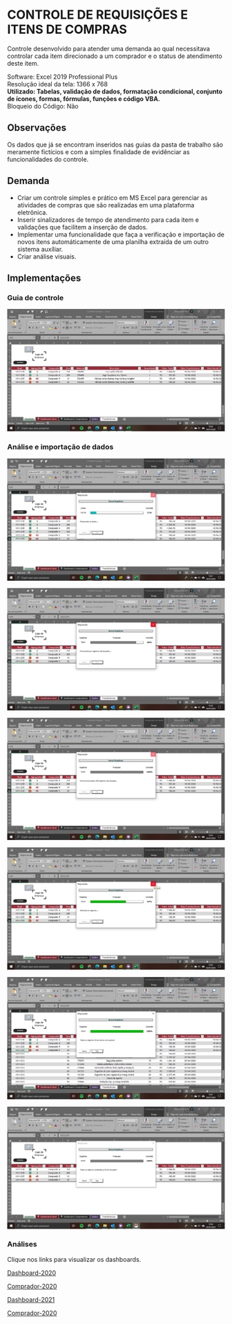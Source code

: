 # CONTROLE DE REQUISIÇÕES E ITENS DE COMPRAS  
Controle desenvolvido para atender uma demanda ao qual necessitava controlar cada item direcionado a um comprador e o status de atendimento deste item.  

Software: Excel 2019 Professional Plus  
Resolução ideal da tela: 1366 x 768  
**Utilizado: Tabelas, validação de dados, formatação condicional, conjunto de ícones, formas, fórmulas, funções e código VBA.**  
Bloqueio do Código: Não 

## Observações    
Os dados que já se encontram inseridos nas guias da pasta de trabalho são meramente fictícios e com a simples finalidade de evidênciar as funcionalidades do controle. 

## Demanda  
- Criar um controle simples e prático em MS Excel para gerenciar as atividades de compras que são realizadas em uma plataforma eletrônica. 
- Inserir sinalizadores de tempo de atendimento para cada item e validações que facilitem a inserção de dados.  
- Implementar uma funcionalidade que faça a verificação e importação de novos itens automáticamente de uma planilha extraída de um outro sistema auxíliar.  
- Criar análise visuais.  

## Implementações  

### Guia de controle  

![](imagens/controle.png)  

### Análise e importação de dados  

![](imagens/preparando-dados.png)  

![](imagens/procurando.png)  

![](imagens/novos.png)  

![](imagens/salvando.png)  

![](imagens/finalizado.png)  

![](imagens/sem-novos-registros.png)  


### Análises  
Clique nos links para visualizar os dashboards.  

[Dashboard-2020](imagens/dashboard-2020.pdf)  

[Comprador-2020](imagens/comprador-2020.pdf)  

[Dashboard-2021](imagens/dashboard-2021.pdf)  

[Comprador-2020](imagens/comprador-2021.pdf) 
